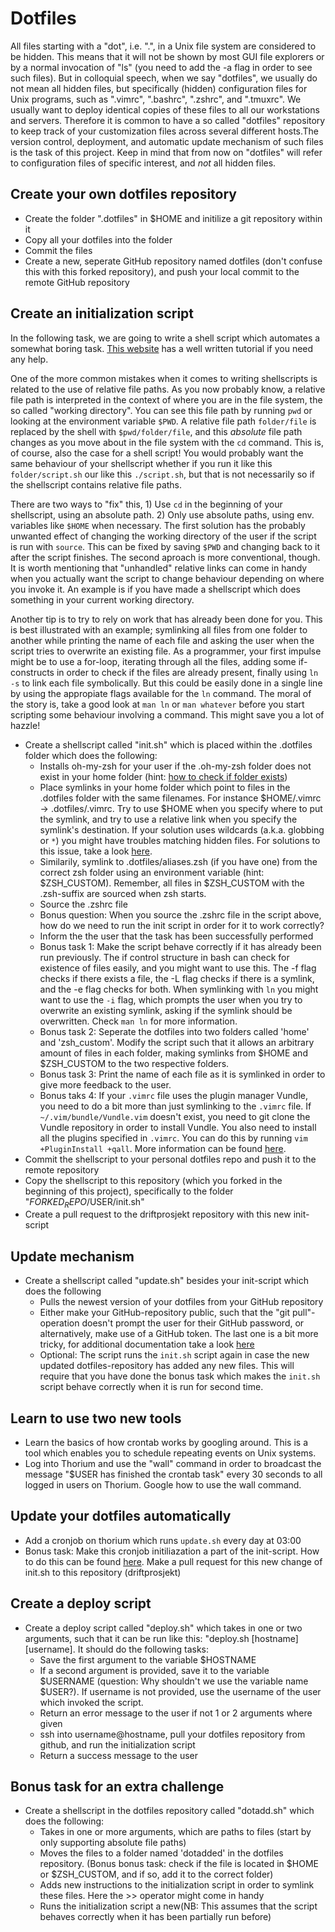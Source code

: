 # Dotfiles
All files starting with a "dot", i.e. ".", in a Unix file system are considered to be hidden. This means that it will not be shown by most GUI file explorers or by a normal invocation of "ls" (you need to add the -a flag in order to see such files). But in colloquial speech, when we say "dotfiles", we usually do not mean all hidden files, but specifically (hidden) configuration files for Unix programs, such as ".vimrc", ".bashrc", ".zshrc", and ".tmuxrc". We usually want to deploy identical copies of these files to all our workstations and servers. Therefore it is common to have a so called "dotfiles" repository to keep track of your customization files across several different hosts.The version control, deployment, and automatic update mechanism of such files is the task of this project.
Keep in mind that from now on "dotfiles" will refer to configuration files of specific interest, and *not* all hidden files.

## Create your own dotfiles repository
- Create the folder ".dotfiles" in $HOME and initilize a git repository within it
- Copy all your dotfiles into the folder
- Commit the files
- Create a new, seperate GitHub repository named dotfiles (don't confuse this with this forked repository), and push your local commit to the remote GitHub repository

## Create an initialization script
In the following task, we are going to write a shell script which automates a somewhat boring task. [This website](shellscript.sh) has a well written tutorial if you need any help.

One of the more common mistakes when it comes to writing shellscripts is related to the use of relative file paths. As you now probably know, a relative file path is interpreted in the context of where you are in the file system, the so called "working directory". You can see this file path by running `pwd` or looking at the environment variable `$PWD`. A relative file path `folder/file` is replaced by the shell with `$pwd/folder/file`, and this _absolute_ file path changes as you move about in the file system with the `cd` command. This is, of course, also the case for a shell script! You would probably want the same behaviour of your shellscript whether if you run it like this `folder/script.sh` our like this `./script.sh`, but that is not necessarily so if the shellscript contains relative file paths. 

There are two ways to "fix" this, 1) Use `cd` in the beginning of your shellscript, using an absolute path. 2) Only use absolute paths, using env. variables like `$HOME` when necessary. The first solution has the probably unwanted effect of changing the working directory of the user if the script is run with `source`. This can be fixed by saving `$PWD` and changing back to it after the script finishes. The second aproach is more conventional, though. It is worth mentioning that "unhandled" relative links can come in handy when you actually want the script to change behaviour depending on where you invoke it. An example is if you have made a shellscript which does something in your current working directory.

Another tip is to try to rely on work that has already been done for you. This is best illustrated with an example; symlinking all files from one folder to another while printing the name of each file and asking the user when the script tries to overwrite an existing file. As a programmer, your first impulse might be to use a for-loop, iterating through all the files, adding some if-constructs in order to check if the files are already present, finally using `ln -s` to link each file symbolically. But this could be easily done in a single line by using the appropiate flags available for the `ln` command. The moral of the story is, take a good look at `man ln` or `man whatever` before you start scripting some behaviour involving a command. This might save you a lot of hazzle!

- Create a shellscript called "init.sh" which is placed within the .dotfiles folder which does the following:
    - Installs oh-my-zsh for your user if the .oh-my-zsh folder does not exist in your home folder (hint: [how to check if folder exists](http://stackoverflow.com/questions/59838/check-if-a-directory-exists-in-a-shell-script))
    - Place symlinks in your home folder which point to files in the .dotfiles folder with the same filenames. For instance $HOME/.vimrc -> .dotfiles/.vimrc. Try to use $HOME when you specify where to put the symlink, and try to use a relative link when you specify the symlink's destination. If your solution uses wildcards (a.k.a. globbing or `*`) you might have troubles matching hidden files. For solutions to this issue, take a look [here](https://unix.stackexchange.com/a/6397).
    - Similarily, symlink to .dotfiles/aliases.zsh (if you have one) from the correct zsh folder using an environment variable (hint: $ZSH_CUSTOM). Remember, all files in $ZSH_CUSTOM with the .zsh-suffix are sourced when zsh starts.
    - Source the .zshrc file
    - Bonus question: When you source the .zshrc file in the script above, how do we need to run the init script in order for it to work correctly?
    - Inform the the user that the task has been successfully performed
    - Bonus task 1: Make the script behave correctly if it has already been run previously. The if control structure in bash can check for existence of files easily, and you might want to use this. The -f flag checks if there exists a file, the -L flag checks if there is a symlink, and the -e flag checks for both. When symlinking with `ln` you might want to use the `-i` flag, which prompts the user when you try to overwrite an existing symlink, asking if the symlink should be overwritten. Check `man ln` for more information.
    - Bonus task 2: Seperate the dotfiles into two folders called 'home' and 'zsh_custom'. Modify the script such that it allows an arbitrary amount of files in each folder, making symlinks from $HOME and $ZSH_CUSTOM to the two respective folders.
    - Bonus task 3: Print the name of each file as it is symlinked in order to give more feedback to the user.
    - Bonus taks 4: If your `.vimrc` file uses the plugin manager Vundle, you need to do a bit more than just symlinking to the `.vimrc` file. If `~/.vim/bundle/Vundle.vim` doesn't exist, you need to git clone the Vundle repository in order to install Vundle. You also need to install all the plugins specified in `.vimrc`. You can do this by running `vim +PluginInstall +qall`. More information can be found [here](https://github.com/VundleVim/Vundle.vim). 
- Commit the shellscript to your personal dotfiles repo and push it to the remote repository
- Copy the shellscript to this repository (which you forked in the beginning of this project), specifically to the folder "$FORKED_REPO/$USER/init.sh"
- Create a pull request to the driftprosjekt repository with this new init-script


## Update mechanism
- Create a shellscript called "update.sh" besides your init-script which does the following
    - Pulls the newest version of your dotfiles from your GitHub repository
    - Either make your GitHub-repository public, such that the "git pull"-operation doesn't prompt the user for their GitHub password, or alternatively, make use of a GitHub token. The last one is a bit more tricky, for additional documentation take a look [here](https://help.github.com/articles/creating-a-personal-access-token-for-the-command-line/)
    - Optional: The script runs the `init.sh` script again in case the new updated dotfiles-repository has added any new files. This will require that you have done the bonus task which makes the `init.sh` script behave correctly when it is run for second time.

## Learn to use two new tools
- Learn the basics of how crontab works by googling around. This is a tool which enables you to schedule repeating events on Unix systems.
- Log into Thorium and use the "wall" command in order to broadcast the message "$USER has finished the crontab task" every 30 seconds to all logged in users on Thorium. Google how to use the wall command.

## Update your dotfiles automatically
- Add a cronjob on thorium which runs `update.sh` every day at 03:00
- Bonus task: Make this cronjob initiliazation a part of the init-script. How to do this can be found [here](http://stackoverflow.com/questions/878600/how-to-create-a-cron-job-using-bash). Make a pull request for this new change of init.sh to this repository (driftprosjekt)

## Create a deploy script
- Create a deploy script called "deploy.sh" which takes in one or two arguments, such that it can be run like this: "deploy.sh [hostname] [username]. It should do the following tasks:
    - Save the first argument to the variable $HOSTNAME
    - If a second argument is provided, save it to the variable $USERNAME (question: Why shouldn't we use the variable name $USER?). If username is not provided, use the username of the user which invoked the script.
    - Return an error message to the user if not 1 or 2 arguments where given
    - ssh into username@hostname, pull your dotfiles repository from github, and run the initialization script
    - Return a success message to the user

## Bonus task for an extra challenge
- Create a shellscript in the dotfiles repository called "dotadd.sh" which does the following:
    - Takes in one or more arguments, which are paths to files (start by only supporting absolute file paths)
    - Moves the files to a folder named 'dotadded' in the dotfiles repository. (Bonus bonus task: check if the file is located in $HOME or $ZSH_CUSTOM, and if so, add it to the correct folder)
    - Adds new instructions to the initialization script in order to symlink these files. Here the >> operator might come in handy
    - Runs the initialization script a new(NB: This assumes that the script behaves correctly when it has been partially run before)
